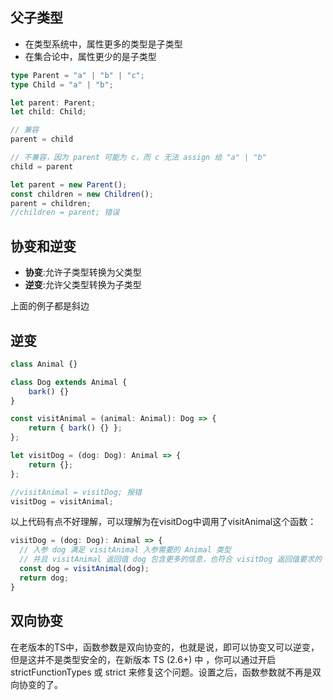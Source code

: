## 父子类型
- 在类型系统中，属性更多的类型是子类型
- 在集合论中，属性更少的是子类型
```typescript
type Parent = "a" | "b" | "c";
type Child = "a" | "b";

let parent: Parent;
let child: Child;

// 兼容
parent = child

// 不兼容，因为 parent 可能为 c，而 c 无法 assign 给 "a" | "b"
child = parent

```
```typescript
let parent = new Parent();
const children = new Children();
parent = children;
//children = parent; 错误
```
## 协变和逆变
- **协变**:允许子类型转换为父类型
- **逆变**:允许父类型转换为子类型

上面的例子都是斜边
## 逆变
```typescript
class Animal {}

class Dog extends Animal {
	bark() {}
}

const visitAnimal = (animal: Animal): Dog => {
	return { bark() {} };
};

let visitDog = (dog: Dog): Animal => {
	return {};
};

//visitAnimal = visitDog; 报错
visitDog = visitAnimal;
```
以上代码有点不好理解，可以理解为在visitDog中调用了visitAnimal这个函数：
```typescript
visitDog = (dog: Dog): Animal => {
  // 入参 dog 满足 visitAnimal 入参需要的 Animal 类型
  // 并且 visitAnimal 返回值 dog 包含更多的信息，也符合 visitDog 返回值要求的 Animal 类型
  const dog = visitAnimal(dog);
  return dog;
}
```
## 双向协变
在老版本的TS中，函数参数是双向协变的，也就是说，即可以协变又可以逆变，但是这并不是类型安全的，在新版本 TS (2.6+) 中 ，你可以通过开启 strictFunctionTypes 或 strict 来修复这个问题。设置之后，函数参数就不再是双向协变的了。